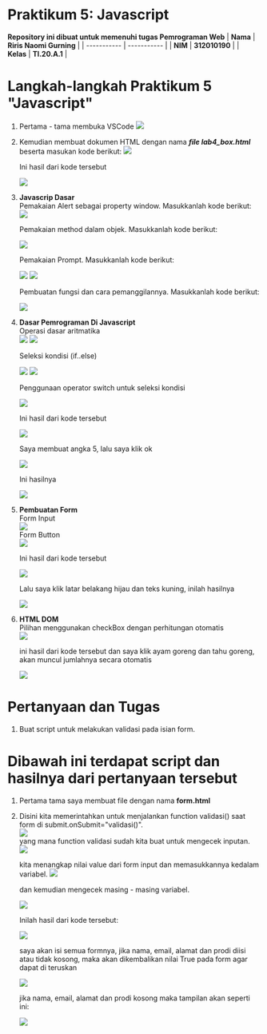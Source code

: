 # Praktikum 5: Javascript

<strong>Repository ini dibuat untuk memenuhi tugas Pemrograman Web</strong>
| <strong>Nama</strong>      | <strong>Riris Naomi Gurning</strong>  |
| ----------- | ----------- |
| <strong>NIM</strong>     | <strong>312010190</strong>       |
| <strong>Kelas</strong>   | <strong>TI.20.A.1</strong>        |

# Langkah-langkah Praktikum 5 "Javascript"

1. Pertama - tama membuka VSCode
 ![](Foto/foto1.png)

2. Kemudian membuat dokumen HTML dengan nama <b><i>file lab4_box.html</i></b> beserta masukan kode berikut:
 ![](Foto/foto2.png)<p>Ini hasil dari kode tersebut</p>
 ![](Foto/foto3.png)

3. <b>Javascrip Dasar</b><br>Pemakaian Alert sebagai property window. Masukkanlah kode berikut:</br>
![](Foto/foto4.png)<p>Pemakaian method dalam objek. Masukkanlah kode berikut:</p>
![](Foto/foto5.png)<p>Pemakaian Prompt. Masukkanlah kode berikut:</p>
![](Foto/foto6.png)
![](Foto/foto7.png)<p>Pembuatan fungsi dan cara pemanggilannya. Masukkanlah kode berikut:</p>
![](Foto/foto8.png)

4. <b>Dasar Pemrograman Di Javascript</b><br>Operasi dasar aritmatika</br>
![](Foto/foto9.png)
![](Foto/foto10.png)<p>Seleksi kondisi (if..else)</p>
![](Foto/foto11.png)
![](Foto/foto12.png)<p>Penggunaan operator switch untuk seleksi kondisi</p>
![](Foto/foto13.png)<p>Ini hasil dari kode tersebut</p>
![](Foto/foto14.png)<p>Saya membuat angka 5, lalu saya klik ok</p>
![](Foto/foto15.png)<p>Ini hasilnya</p>
![](Foto/foto16.png)

5. <b>Pembuatan Form</b><br>Form Input</br>
![](Foto/foto17.png)<br>Form Button</br>
![](Foto/foto18.png)<p>Ini hasil dari kode tersebut</p>
![](Foto/foto19.png)<p>Lalu saya klik latar belakang hijau dan teks kuning, inilah hasilnya</p>
![](Foto/foto20.png)

6. <b>HTML DOM</b><br>Pilihan menggunakan checkBox dengan perhitungan otomatis</br>
![](Foto/foto21.png)<p>ini hasil dari kode tersebut dan saya klik ayam goreng dan tahu goreng, akan muncul jumlahnya secara otomatis</p>
![](Foto/foto22.png)

# Pertanyaan dan Tugas
1. Buat script untuk melakukan validasi pada isian form.

# Dibawah ini terdapat script dan hasilnya dari pertanyaan tersebut

1. Pertama tama saya membuat file dengan nama <b>form.html</b>

2. Disini kita memerintahkan untuk menjalankan function validasi() saat form di submit.onSubmit="validasi()".</br>
![](Foto/foto23.png)<br>yang mana function validasi sudah kita buat untuk mengecek inputan.<br>
![](Foto/foto24.png)<p>kita menangkap nilai value dari form input dan memasukkannya kedalam variabel.
![](Foto/foto25.png)<p>dan kemudian mengecek masing - masing variabel.</p>
![](Foto/foto26.png)<p>Inilah hasil dari kode tersebut: </p>
![](Foto/foto27.png)<p>saya akan isi semua formnya, jika nama, email, alamat dan prodi diisi atau tidak kosong, maka akan dikembalikan nilai True pada form agar dapat di teruskan</p>
![](Foto/foto28.png)<p>jika nama, email, alamat dan prodi kosong maka tampilan akan seperti ini:</p>
![](Foto/foto29.png)



